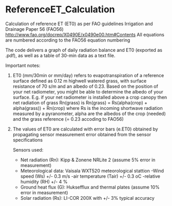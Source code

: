 # ReferenceET_Calculation

Calculation of reference ET (ET0) as per FAO guidelines Irrigation and Drainage Paper 56  (FAO56)
http://www.fao.org/docrep/X0490E/x0490e00.htm#Contents
All equations are numbered according to the FAO56 equation numbering

The code delivers a graph of daily radiation balance and ET0 (exported as .pdf), as well as a table of 30-min data as a text file.

Important notes:

1) ET0 (mm/30min or mm/day) refers to evapotranspiration of a reference surface defined as 0.12 m
   highwell watered grass, with surface resistance of 70 s/m and an albedo of 0.23.
   Based on the position of your net radiometer, you might be able to determine the albedo of your
   surface. E.g. if your net radiometer is installed above a crop canopy then net radiation of grass    Rn(grass) is Rn(grass) = Rs(alpha(crop) + alpha(grass)) + Rn(crop)
   where Rs is the incoming shortwave radiation measured by a pyranometer, alpha are the albedos of
   the crop (needed) and the grass reference (= 0.23 accoding to FAO56)

2) The values of ET0 are calculated with error bars (e.ET0) obtained by propagating sensor
   measurement error obtained from the sensor specifications

   Sensors used:
    - Net radiation (Rn): Kipp & Zonene NRLite 2 (assume 5% error in measurement)
    - Meteorological data: Vaisala WXT520 meteorological stattion
      -Wind speed (Ws)        +/- 0.3 m/s
      -air temperature (Tair) +/- 0.3 oC
      -relative humidity (RH) +/- 4   %
    - Ground heat flux (G): Huksefflux and thermal plates (assume 10% error in measurement)
    - Solar radiation (Rs): LI-COR 200X with +/- 3% typical accuracy
